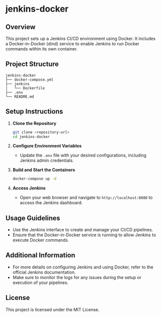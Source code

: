 # jenkins-docker

## Overview
This project sets up a Jenkins CI/CD environment using Docker. It includes a Docker-in-Docker (dind) service to enable Jenkins to run Docker commands within its own container.

## Project Structure
```
jenkins-docker
├── docker-compose.yml
├── jenkins
│   └── Dockerfile
├── .env
└── README.md
```

## Setup Instructions

1. **Clone the Repository**
   ```bash
   git clone <repository-url>
   cd jenkins-docker
   ```

2. **Configure Environment Variables**
   - Update the `.env` file with your desired configurations, including Jenkins admin credentials.

3. **Build and Start the Containers**
   ```bash
   docker-compose up -d
   ```

4. **Access Jenkins**
   - Open your web browser and navigate to `http://localhost:8080` to access the Jenkins dashboard.

## Usage Guidelines
- Use the Jenkins interface to create and manage your CI/CD pipelines.
- Ensure that the Docker-in-Docker service is running to allow Jenkins to execute Docker commands.

## Additional Information
- For more details on configuring Jenkins and using Docker, refer to the official Jenkins documentation.
- Make sure to monitor the logs for any issues during the setup or execution of your pipelines.

## License
This project is licensed under the MIT License.